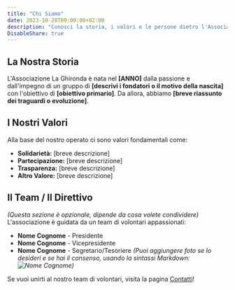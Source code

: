 ```yaml
---
title: "Chi Siamo"
date: 2023-10-28T09:00:00+02:00
description: "Conosci la storia, i valori e le persone dietro l'Associazione La Ghironda."
DisableShare: true
---
```


## La Nostra Storia
L'Associazione La Ghironda è nata nel **[ANNO]** dalla passione e dall'impegno di un gruppo di **[descrivi i fondatori o il motivo della nascita]** con l'obiettivo di **[obiettivo primario]**. Da allora, abbiamo **[breve riassunto dei traguardi o evoluzione]**.

## I Nostri Valori
Alla base del nostro operato ci sono valori fondamentali come:
* **Solidarietà:** [breve descrizione]
* **Partecipazione:** [breve descrizione]
* **Trasparenza:** [breve descrizione]
* **Altro Valore:** [breve descrizione]

## Il Team / Il Direttivo
*(Questa sezione è opzionale, dipende da cosa volete condividere)*
L'associazione è guidata da un team di volontari appassionati:
* **Nome Cognome** - Presidente
* **Nome Cognome** - Vicepresidente
* **Nome Cognome** - Segretario/Tesoriere
*(Puoi aggiungere foto se lo desideri e se hai il consenso, usando la sintassi Markdown: ![Nome Cognome](/images/foto_nome.jpg))*

Se vuoi unirti al nostro team di volontari, visita la pagina [Contatti](/contatti/)!